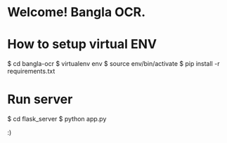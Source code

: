 # Welcome! Bangla OCR.

# How to setup virtual ENV
$ cd bangla-ocr
$ virtualenv env
$ source env/bin/activate
$ pip install -r requirements.txt

# Run server
$ cd flask_server
$ python app.py






:)
